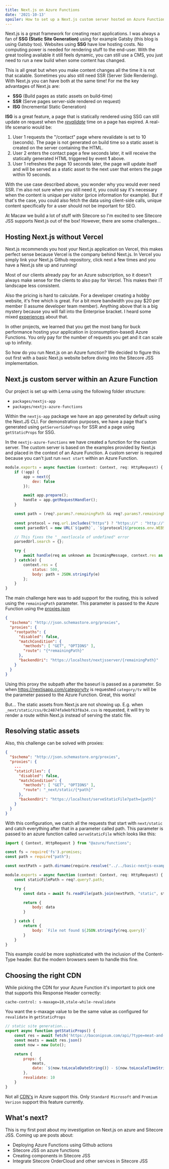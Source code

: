 ```yaml
---
title: Next.js on Azure Functions
date: '2021-10-13'
spoiler: How to set up a Next.js custom server hosted on Azure Functions 
---
```


Next.js is a great framework for creating react applications. I was always a fan of **SSG (Static Site Generation)** using for example Gatsby (this blog is using Gatsby too). 
Websites using **SSG** have low hosting costs. No computing power is needed for rendering stuff to the end-user. With the great tooling available it still feels dynamic, you can still use a CMS, you just need to run a new build when some content has changed.

This is all great but when you make content changes all the time it is not that scalable. Sometimes you also still need SSR (Server Side Rendering). With Next.js you can have both at the same time! For me the key advantages of Next.js are:

- **SSG** (Build pages as static assets on build-time)
- **SSR** (Serve pages server-side rendered on request)
- **ISG** (Incremental Static Generation) 

**ISG** is a great feature, a page that is statically rendered using SSG can still update on request when the [*revalidate*](https://nextjs.org/docs/basic-features/data-fetching) time on a page has expired. A real-life scenario would be:

1. User 1 requests the "/contact" page where revalidate is set to 10 (seconds). The page is not generated on build time so a static asset is created on the server containing the HTML.
2. User 2 enters the contact page a few seconds later, it will receive the statically generated HTML triggered by event **1** above.
3. User 1 refreshes the page 10 seconds later, the page will update itself and will be served as a static asset to the next user that enters the page within 10 seconds.

With the use case described above, you wonder why you would ever need SSR. I'm also not sure when you still need it, you could say it's necessary when the content is unique per visitor (price information for example). 
But if that's the case, you could also fetch the data using client-side calls, unique content specifically for a user should not be important for SEO. 

At Macaw we build a lot of stuff with Sitecore so I'm excited to see Sitecore JSS supports Next.js out of the box! However, there are some challenges...

## Hosting Next.js without Vercel
Next.js recommends you host your Next.js application on Vercel, this makes perfect sense because Vercel is the company behind Next.js. In Vercel you simply link your Next.js Github repository, click next a few times and you have a Next.js site up and running!

Most of our clients already pay for an Azure subscription, so it doesn't always make sense for the clients to also pay for Vercel. This makes their IT landscape less consistent. 

Also the pricing is hard to calculate. For a developer creating a hobby website, it's free which is great. For a bit more bandwidth you pay $20 per member (I assume developer team member). Anything above that is a big mystery because you will fall into the Enterprise bracket. I heard some mixed [experiences](https://www.reddit.com/r/nextjs/comments/ikr8jv/understanding_optimizing_nextjs_usage_on_vercel/) about that.

In other projects, we learned that you get the most bang for buck performance hosting your application in (consumption-based) Azure Functions. You only pay for the number of requests you get and it can scale up to infinity. 

So how do you run Next.js on an Azure function? We decided to figure this out first with a basic Next.js website before diving into the Sitecore JSS implementation. 

## Next.js custom server within an Azure Function
Our project is set up with Lerna using the following folder structure:

- `packages/nextjs-app`
- `packages/nextjs-azure-functions`

Within the `nextjs-app` package we have an app generated by default using the Next.JS CLI. For demonstration purposes, we have a page that's generated using `getServerSideProps` for SSR and a page using `getStaticProps` for SSG. 

In the `nextjs-azure-functions` we have created a function for the custom server. The custom server is based on the examples provided by Next.js and placed in the context of an Azure Function. A custom server is required because you can't just run `next start` within an Azure Function. 

```javascript 
module.exports = async function (context: Context, req: HttpRequest) {
    if (!app) {
        app = next({ 
            dev: false        
        });

        await app.prepare();
        handle = app.getRequestHandler();
    }

    const path = (req?.params?.remainingPath && req?.params?.remainingPath !== "nextjsserver") ? `/${req?.params?.remainingPath}` : "/index"
    
    const protocol = req.url.includes("https") ? "https://" : "http://";
    const parsedUrl = new URL(`${path}`, `${protocol}${process.env.WEBSITE_HOSTNAME}`);

    // This fixes the "__nextlocale of undefined" error
    parsedUrl.search = {};

    try {
        await handle(req as unknown as IncomingMessage, context.res as unknown as ServerResponse, parsedUrl);
    } catch(e) {
        context.res = {
            status: 500,
            body: path + JSON.stringify(e)
        };
    }
}
```

The main challenge here was to add support for the routing, this is solved using the `remainingPath` parameter. This parameter is passed to the Azure Function using the [proxies.json](https://docs.microsoft.com/en-us/azure/azure-functions/functions-proxies)

```json
{
  "$schema": "http://json.schemastore.org/proxies",
  "proxies": {
    "rootpaths": {
      "disabled": false,
      "matchCondition": {
        "methods": [ "GET", "OPTIONS" ],
        "route": "{*remainingPath}"
      },
      "backendUri": "https://localhost/nextjsserver/{remainingPath}"
    }
  }
}    
```

Using this proxy the subpath after the baseurl is passed as a parameter. So when https://nextjsapp.com/category/tv is requested `category/tv` will be the parameter passed to the Azure Function. Great, this works! 

But... The static assets from Next.js are not showing up. E.g. when `_next/static/css/0c24874fa9ebf63f8a34.css` is requested, it will try to render a route within Next.js instead of serving the static file. 

## Resolving static assets
Also, this challenge can be solved with proxies:

```json
{
  "$schema": "http://json.schemastore.org/proxies",
  "proxies": {
    ...
    "staticFiles": {
      "disabled": false,
      "matchCondition": {
        "methods": [ "GET", "OPTIONS" ],
        "route": "_next/static/{*path}"
      },
      "backendUri": "https://localhost/serveStaticFile?path={path}"
    }
  }
}

```

With this configuration, we catch all the requests that start with `next/static` and catch everything after that in a parameter called path. This parameter is passed to an azure function called `serveStaticFile` which looks like this:

```javascript
import { Context, HttpRequest } from "@azure/functions";

const fs = require('fs').promises;
const path = require("path");

const nextPath = path.dirname(require.resolve("../../basic-nextjs-example/.next/BUILD_ID"));

module.exports = async function (context: Context, req: HttpRequest) {
    const staticFilePath = req?.query?.path;

    try {
        const data = await fs.readFile(path.join(nextPath, "static", staticFilePath));

        return {
            body: data
        }

    } catch {
        return {
            body: `File not found ${JSON.stringify(req.query)}`
        }
    }
}
```

This example could be more sophisticated with the inclusion of the Content-Type header. But the modern browsers seem to handle this fine. 

## Choosing the right CDN
While picking the CDN for your Azure Function it's important to pick one that supports this Response Header correctly: 

`cache-control: s-maxage=10,stale-while-revalidate`

You want the s-maxage value to be the same value as configured for `revalidate` in `getStaticProps`

```javascript
// static site generation...
export async function getStaticProps() {
    const res = await fetch('https://baconipsum.com/api/?type=meat-and-filler')
    const meats = await res.json()
    const now = new Date();

    return {
        props: {
            meats,
            date: `${now.toLocaleDateString()} - ${now.toLocaleTimeString()}`
        },
        revalidate: 10
    }
}
```

Not all [CDN's](https://docs.microsoft.com/en-us/azure/cdn/cdn-features) in Azure support this. Only `Standard Microsoft` and `Premium Verizon` support this feature currently.

## What's next?
This is my first post about my investigation on Next.js on azure and Sitecore JSS. Coming up are posts about:

- Deploying Azure Functions using Github actions
- Sitecore JSS on azure functions
- Creating components in Sitecore JSS
- Integrate Sitecore OrderCloud and other services in Sitecore JSS

